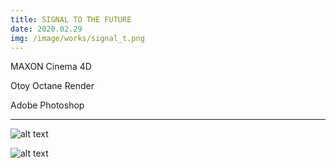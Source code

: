 ```yaml
---
title: SIGNAL TO THE FUTURE
date: 2020.02.29
img: /image/works/signal_t.png
---
```


MAXON Cinema 4D

Otoy Octane Render

Adobe Photoshop

<hr>

![alt text](https://lh3.google.com/u/0/d/19h2iTV7AQ_JNJyfnWmZbtnAvrj2pHXmk)

![alt text](https://lh3.google.com/u/0/d/1EbFt7Nd-p6HP3zx51mH4EeNULGcekCxO)